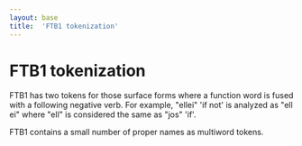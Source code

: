```yaml
---
layout: base
title:  'FTB1 tokenization'
---
```


FTB1 tokenization
=================

FTB1 has two tokens for those surface forms where a function word is fused with a following negative verb.
For example, "ellei" 'if not' is analyzed as "ell ei" where "ell" is considered the same as "jos" 'if'.

FTB1 contains a small number of proper names as multiword tokens.
